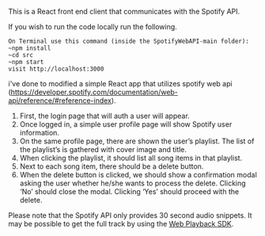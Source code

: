 This is a React front end client that communicates with the Spotify API.

If you wish to run the code locally run the following.

```
On Terminal use this command (inside the SpotifyWebAPI-main folder):
~npm install 
~cd src
~npm start
visit http://localhost:3000
```
i've done to modified a simple React app that utilizes spotify web api (https://developer.spotify.com/documentation/web-api/reference/#reference-index).
1. First, the login page that will auth a user will appear.
2. Once logged in, a simple user profile page will show Spotify user information.
3. On the same profile page, there are shown the user’s playlist. The list of the playlist’s is gathered with cover image and title.
4. When clicking the playlist, it should list all song items in that playlist.
5. Next to each song item, there should be a delete button.
6. When the delete button is clicked, we should show a confirmation modal asking the user whether he/she wants to process the delete. Clicking ‘No’ should close the modal. Clicking ‘Yes’ should proceed with the delete.



Please note that the Spotify API only provides 30 second audio snippets. It may be possible to get the full track by using the [Web Playback SDK](https://beta.developer.spotify.com/documentation/web-playback-sdk/).
